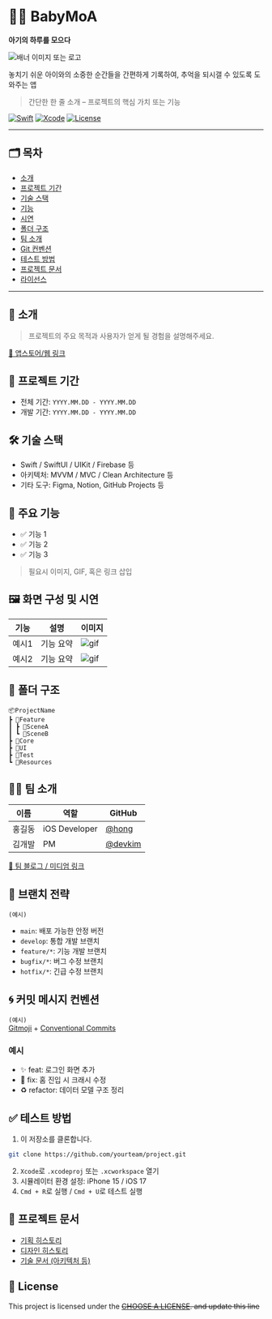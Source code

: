 # 👶🏻 BabyMoA
**아기의 하루를 모으다**

![배너 이미지 또는 로고](링크)

놓치기 쉬운 아이와의 소중한 순간들을 간편하게 기록하여, 추억을 되시갤 수 있도록 도와주는 앱


> 간단한 한 줄 소개 – 프로젝트의 핵심 가치 또는 기능

[![Swift](https://img.shields.io/badge/Swift-5.9-orange.svg)]()
[![Xcode](https://img.shields.io/badge/Xcode-15.0-blue.svg)]()
[![License](https://img.shields.io/badge/license-MIT-green.svg)]()

---

## 🗂 목차
- [소개](#소개)
- [프로젝트 기간](#프로젝트-기간)
- [기술 스택](#기술-스택)
- [기능](#기능)
- [시연](#시연)
- [폴더 구조](#폴더-구조)
- [팀 소개](#팀-소개)
- [Git 컨벤션](#git-컨벤션)
- [테스트 방법](#테스트-방법)
- [프로젝트 문서](#프로젝트-문서)
- [라이선스](#lock_with_ink_pen-license)

---

## 📱 소개

> 프로젝트의 주요 목적과 사용자가 얻게 될 경험을 설명해주세요.

[🔗 앱스토어/웹 링크](https://example.com)


## 📆 프로젝트 기간
- 전체 기간: `YYYY.MM.DD - YYYY.MM.DD`
- 개발 기간: `YYYY.MM.DD - YYYY.MM.DD`


## 🛠 기술 스택

- Swift / SwiftUI / UIKit / Firebase 등
- 아키텍처: MVVM / MVC / Clean Architecture 등
- 기타 도구: Figma, Notion, GitHub Projects 등


## 🌟 주요 기능

- ✅ 기능 1
- ✅ 기능 2
- ✅ 기능 3

> 필요시 이미지, GIF, 혹은 링크 삽입


## 🖼 화면 구성 및 시연

| 기능 | 설명 | 이미지 |
|------|------|--------|
| 예시1 | 기능 요약 | ![gif](링크) |
| 예시2 | 기능 요약 | ![gif](링크) |


## 🧱 폴더 구조

```
📦ProjectName
┣ 📂Feature
┃ ┣ 📂SceneA
┃ ┗ 📂SceneB
┣ 📂Core
┣ 📂UI
┣ 📂Test
┗ 📂Resources
```


## 🧑‍💻 팀 소개

| 이름 | 역할 | GitHub |
|------|------|--------|
| 홍길동 | iOS Developer | [@hong](https://github.com/hong) |
| 김개발 | PM | [@devkim](https://github.com/devkim) |

[🔗 팀 블로그 / 미디엄 링크](https://medium.com/example)

## 🔖 브랜치 전략
`(예시)`
- `main`: 배포 가능한 안정 버전
- `develop`: 통합 개발 브랜치
- `feature/*`: 기능 개발 브랜치
- `bugfix/*`: 버그 수정 브랜치
- `hotfix/*`: 긴급 수정 브랜치

## 🌀 커밋 메시지 컨벤션
`(예시)`  
[Gitmoji](https://gitmoji.dev) + [Conventional Commits](https://www.conventionalcommits.org)

### 예시
- ✨ feat: 로그인 화면 추가
- 🐛 fix: 홈 진입 시 크래시 수정
- ♻️ refactor: 데이터 모델 구조 정리


## ✅ 테스트 방법

1. 이 저장소를 클론합니다.
```bash
git clone https://github.com/yourteam/project.git
```
2. `Xcode`로 `.xcodeproj` 또는 `.xcworkspace` 열기
3. 시뮬레이터 환경 설정: iPhone 15 / iOS 17
4. `Cmd + R`로 실행 / `Cmd + U`로 테스트 실행


## 📎 프로젝트 문서

- [기획 히스토리](링크)
- [디자인 히스토리](링크)
- [기술 문서 (아키텍처 등)](링크)


## 📝 License

This project is licensed under the ~~[CHOOSE A LICENSE](https://choosealicense.com). and update this line~~
